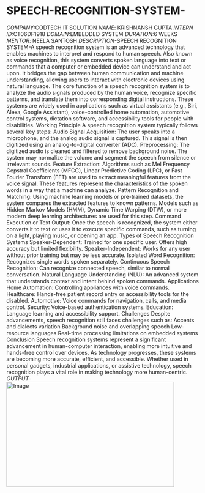 # SPEECH-RECOGNITION-SYSTEM-
*COMPANY*:CODTECH IT SOLUTION
*NAME*: KRISHNANSH GUPTA
*INTERN ID*:CT06DF1918
*DOMAIN*:EMBEDDED SYSTEM
*DURATION*:6 WEEKS 
*MENTOR*: NEELA SANTOSH
*DESCRIPTION*-SPEECH RECOGNITION SYSTEM-A speech recognition system is an advanced technology that enables machines to interpret and respond to human speech. Also known as voice recognition, this system converts spoken language into text or commands that a computer or embedded device can understand and act upon. It bridges the gap between human communication and machine understanding, allowing users to interact with electronic devices using natural language.
The core function of a speech recognition system is to analyze the audio signals produced by the human voice, recognize specific patterns, and translate them into corresponding digital instructions. These systems are widely used in applications such as virtual assistants (e.g., Siri, Alexa, Google Assistant), voice-controlled home automation, automotive control systems, dictation software, and accessibility tools for people with disabilities.
Working Principle
A speech recognition system typically follows several key steps:
Audio Signal Acquisition: The user speaks into a microphone, and the analog audio signal is captured. This signal is then digitized using an analog-to-digital converter (ADC).
Preprocessing: The digitized audio is cleaned and filtered to remove background noise. The system may normalize the volume and segment the speech from silence or irrelevant sounds.
Feature Extraction: Algorithms such as Mel Frequency Cepstral Coefficients (MFCC), Linear Predictive Coding (LPC), or Fast Fourier Transform (FFT) are used to extract meaningful features from the voice signal. These features represent the characteristics of the spoken words in a way that a machine can analyze.
Pattern Recognition and Matching: Using machine learning models or pre-trained datasets, the system compares the extracted features to known patterns. Models such as Hidden Markov Models (HMM), Dynamic Time Warping (DTW), or more modern deep learning architectures are used for this step.
Command Execution or Text Output: Once the speech is recognized, the system either converts it to text or uses it to execute specific commands, such as turning on a light, playing music, or opening an app.
Types of Speech Recognition Systems
Speaker-Dependent: Trained for one specific user. Offers high accuracy but limited flexibility.
Speaker-Independent: Works for any user without prior training but may be less accurate.
Isolated Word Recognition: Recognizes single words spoken separately.
Continuous Speech Recognition: Can recognize connected speech, similar to normal conversation.
Natural Language Understanding (NLU): An advanced system that understands context and intent behind spoken commands.
Applications
Home Automation: Controlling appliances with voice commands.
Healthcare: Hands-free patient record entry or accessibility tools for the disabled.
Automotive: Voice commands for navigation, calls, and media control.
Security: Voice-based authentication systems.
Education: Language learning and accessibility support.
Challenges
Despite advancements, speech recognition still faces challenges such as:
Accents and dialects variation
Background noise and overlapping speech
Low-resource languages
Real-time processing limitations on embedded systems
Conclusion
Speech recognition systems represent a significant advancement in human-computer interaction, enabling more intuitive and hands-free control over devices. As technology progresses, these systems are becoming more accurate, efficient, and accessible. Whether used in personal gadgets, industrial applications, or assistive technology, speech recognition plays a vital role in making technology more human-centric.
*OUTPUT*-
<img width="438" height="275" alt="Image" src="https://github.com/user-attachments/assets/60340f99-5647-4608-9d40-69b98c784943" />
